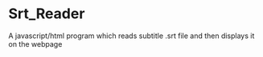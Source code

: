 # Srt_Reader
A javascript/html program which reads subtitle .srt file and then displays it on the webpage
